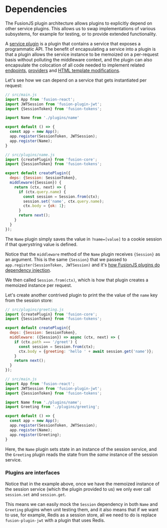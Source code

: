 # Dependencies

The FusionJS plugin architecture allows plugins to explicitly depend on other service plugins. This allows us to swap implementations of various subsystems, for example for testing, or to provide extended functionality.

A [service plugin](/creating-a-plugin.md#services) is a plugin that contains a service that exposes a programmatic API. The benefit of encapsulating a service into a plugin is that a plugin allows the service instance to be memoized on a per-request basis without polluting the middleware context, and the plugin can also encapsulate the colocation of all code needed to implement related [endpoints](/creating-endpoints.md), [providers](/creating-providers.md) and [HTML template modifications](/modifying-html-template.md).

Let's see how we can depend on a service that gets instantiated per request:

```js
// src/main.js
import App from 'fusion-react';
import JWTSession from 'fusion-plugin-jwt';
import {SessionToken} from 'fusion-tokens';

import Name from './plugins/name'

export default () => {
  const app = new App();
  app.register(SessionToken, JWTSession);
  app.register(Name);
}

// src/plugins/name.js
import {createPlugin} from 'fusion-core';
import {SessionToken} from 'fusion-tokens';

export default createPlugin({
  deps: {Session: SessionToken},
  middleware({Session}) {
    return (ctx, next) => {
      if (ctx.query.name) {
        const session = Session.from(ctx);
        session.set('name', ctx.query.name);
        ctx.body = {ok: 1};
      }
      return next();
    }
  }
});
```

The `Name` plugin simply saves the value in `?name=[value]` to a cookie session if that querystring value is defined.

Notice that the `middleware` method of the `Name` plugin receives `{Session}` as an argument. This is the same `{Session}` that we passed to `app.register(SessionToken, JWTSession)` and it's [how FusionJS plugins do dependency injection](/creating-a-plugin.md#configuration).

We then called `Session.from(ctx)`, which is how that plugin creates a memoized instance per request.

Let's create another contrived plugin to print the the value of the `name` key from the session store:

```js
// src/plugins/greeting.js
import {createPlugin} from 'fusion-core';
import {SessionToken} from 'fusion-tokens';

export default createPlugin({
  deps: {Session: SessionToken},
  middleware: ({Session}) => async (ctx, next) => {
    if (ctx.path === '/greet') {
      const session = Session.from(ctx);
      ctx.body = {greeting: 'hello ' + await session.get('name')};
    }
    return next();
  }
});

// src/main.js
import App from 'fusion-react';
import JWTSession from 'fusion-plugin-jwt';
import {SessionToken} from 'fusion-tokens';

import Name from './plugins/name';
import Greeting from './plugins/greeting';

export default () => {
  const app = new App();
  app.register(SessionToken, JWTSession);
  app.register(Name);
  app.register(Greeting);
}
```

Here, the `Name` plugin sets state in an instance of the session service, and the `Greeting` plugin reads the state from the _same_ instance of the session service.

### Plugins are interfaces

Notice that in the example above, once we have the memoized instance of the session service (which the plugin provided to us) we only ever call `session.set` and `session.get`.

This means we can easily mock the `Session` dependency in both `Name` and `Greeting` plugins when unit testing them, and it also means that if we want to use, for example, Redis as a session store, all we need to do is replace `fusion-plugin-jwt` with a plugin that uses Redis.

